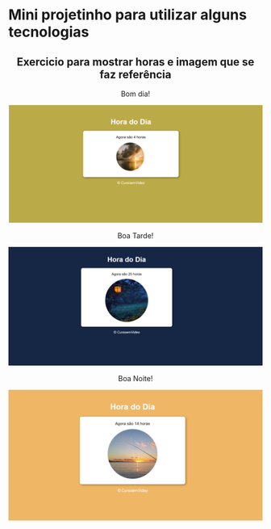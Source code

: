 # Mini projetinho para utilizar alguns tecnologias
<h2 style="text-align:center;">Exercicio para mostrar horas e imagem que se faz referência</h2>

<p style="text-align:center;">Bom dia!</p>
<img id="imagem" src="IMGDIAA.png" alt="">

<p style="text-align:center;">Boa Tarde!</p>
<img id="imagem" src="IMGNOTCHE.png" alt="">

<p style="text-align:center;">Boa Noite!</p>
<img id="imagem" src="IMGTARDEE.png" alt="">